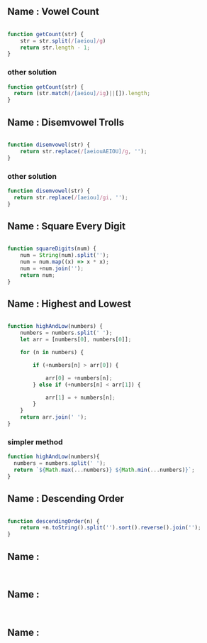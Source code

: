 ## Name : Vowel Count

```js

function getCount(str) {
    str = str.split(/[aeiou]/g)
    return str.length - 1;
}

```

### other solution

```js
function getCount(str) {
  return (str.match(/[aeiou]/ig)||[]).length;
}
```

## Name : Disemvowel Trolls

```js

function disemvowel(str) {
    return str.replace(/[aeiouAEIOU]/g, '');
}

```

### other solution
```js
function disemvowel(str) {
  return str.replace(/[aeiou]/gi, '');
}
```

## Name : Square Every Digit

```js

function squareDigits(num) {
    num = String(num).split('');
    num = num.map((x) => x * x);
    num = +num.join('');
    return num;
}

```

## Name : Highest and Lowest

```js

function highAndLow(numbers) {
    numbers = numbers.split(' ');
    let arr = [numbers[0], numbers[0]];

    for (n in numbers) {

        if (+numbers[n] > arr[0]) {

            arr[0] = +numbers[n];
        } else if (+numbers[n] < arr[1]) {

            arr[1] = + numbers[n];
        }
    }
    return arr.join(' ');
}

```

### simpler method

```js
function highAndLow(numbers){
  numbers = numbers.split(' ');
  return `${Math.max(...numbers)} ${Math.min(...numbers)}`;
}
```

## Name : Descending Order

```js

function descendingOrder(n) {
    return +n.toString().split('').sort().reverse().join('');
}

```

## Name : 

```js



```

## Name : 

```js



```

## Name : 

```js



```